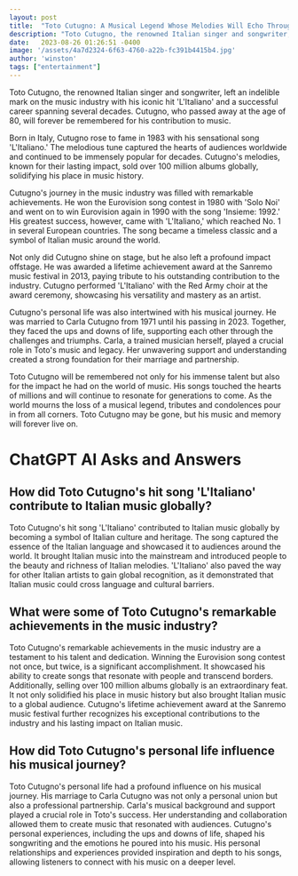 ```yaml
---
layout: post
title:  "Toto Cutugno: A Musical Legend Whose Melodies Will Echo Through the Ages"
description: "Toto Cutugno, the renowned Italian singer and songwriter, left an indelible mark on the music industry with his iconic hit 'L'Italiano' and a successful career spanning several decades. Cutugno, who passed away at the age of 80, will forever be remembered for his contribution to music."
date:   2023-08-26 01:26:51 -0400
image: '/assets/4a7d2324-6f63-4760-a22b-fc391b4415b4.jpg'
author: 'winston'
tags: ["entertainment"]
---
```


Toto Cutugno, the renowned Italian singer and songwriter, left an indelible mark on the music industry with his iconic hit 'L'Italiano' and a successful career spanning several decades. Cutugno, who passed away at the age of 80, will forever be remembered for his contribution to music.

Born in Italy, Cutugno rose to fame in 1983 with his sensational song 'L'Italiano.' The melodious tune captured the hearts of audiences worldwide and continued to be immensely popular for decades. Cutugno's melodies, known for their lasting impact, sold over 100 million albums globally, solidifying his place in music history.

Cutugno's journey in the music industry was filled with remarkable achievements. He won the Eurovision song contest in 1980 with 'Solo Noi' and went on to win Eurovision again in 1990 with the song 'Insieme: 1992.' His greatest success, however, came with 'L'Italiano,' which reached No. 1 in several European countries. The song became a timeless classic and a symbol of Italian music around the world.

Not only did Cutugno shine on stage, but he also left a profound impact offstage. He was awarded a lifetime achievement award at the Sanremo music festival in 2013, paying tribute to his outstanding contribution to the industry. Cutugno performed 'L'Italiano' with the Red Army choir at the award ceremony, showcasing his versatility and mastery as an artist.

Cutugno's personal life was also intertwined with his musical journey. He was married to Carla Cutugno from 1971 until his passing in 2023. Together, they faced the ups and downs of life, supporting each other through the challenges and triumphs. Carla, a trained musician herself, played a crucial role in Toto's music and legacy. Her unwavering support and understanding created a strong foundation for their marriage and partnership.

Toto Cutugno will be remembered not only for his immense talent but also for the impact he had on the world of music. His songs touched the hearts of millions and will continue to resonate for generations to come. As the world mourns the loss of a musical legend, tributes and condolences pour in from all corners. Toto Cutugno may be gone, but his music and memory will forever live on.


# ChatGPT AI Asks and Answers
## How did Toto Cutugno's hit song 'L'Italiano' contribute to Italian music globally?
Toto Cutugno's hit song 'L'Italiano' contributed to Italian music globally by becoming a symbol of Italian culture and heritage. The song captured the essence of the Italian language and showcased it to audiences around the world. It brought Italian music into the mainstream and introduced people to the beauty and richness of Italian melodies. 'L'Italiano' also paved the way for other Italian artists to gain global recognition, as it demonstrated that Italian music could cross language and cultural barriers.

## What were some of Toto Cutugno's remarkable achievements in the music industry?
Toto Cutugno's remarkable achievements in the music industry are a testament to his talent and dedication. Winning the Eurovision song contest not once, but twice, is a significant accomplishment. It showcased his ability to create songs that resonate with people and transcend borders. Additionally, selling over 100 million albums globally is an extraordinary feat. It not only solidified his place in music history but also brought Italian music to a global audience. Cutugno's lifetime achievement award at the Sanremo music festival further recognizes his exceptional contributions to the industry and his lasting impact on Italian music.

## How did Toto Cutugno's personal life influence his musical journey?
Toto Cutugno's personal life had a profound influence on his musical journey. His marriage to Carla Cutugno was not only a personal union but also a professional partnership. Carla's musical background and support played a crucial role in Toto's success. Her understanding and collaboration allowed them to create music that resonated with audiences. Cutugno's personal experiences, including the ups and downs of life, shaped his songwriting and the emotions he poured into his music. His personal relationships and experiences provided inspiration and depth to his songs, allowing listeners to connect with his music on a deeper level.

